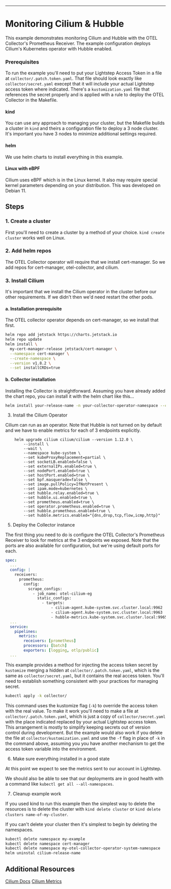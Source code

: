 ---
# Monitoring Cilium & Hubble

This example demonstrates monitoring Cilium and Hubble with the OTEL Collector's Prometheus Receiver. The example configuration deploys Cilium's Kubernetes operator with Hubble enabled.

### Prerequisites

To run the example you'll need to put your Lightstep Access Token in a file at `collector/.patch.token.yaml`. That file should look exactly like `collector/secret.yaml` execept that it will include your actual Lightstep access token where indicated. There's a `kustomization.yaml` file that references the secret properly and is applied with a rule to deploy the OTEL Collector in the Makefile.

#### kind

You can use any approach to managing your cluster, but the Makefile builds a cluster in `kind` and theirs a configuration file to deploy a 3 node cluster. It's important you have 3 nodes to minimize additional settings required.

#### helm

We use helm charts to install everything in this example.

#### Linux with eBPF

Cilium uses eBPF which is in the Linux kernel. It also may require special kernel parameters depending on your distribution. This was developed on Debian 11.

## Steps

### 1. Create a cluster

First you'll need to create a cluster by a method of your choice. `kind create cluster` works well on Linux.

### 2. Add helm repos

The OTEL Collector operator will require that we install cert-manager. So we add repos for cert-manager, otel-collector, and cilium.

### 3. Install Cilium

It's important that we install the Cilium operator in the cluster before our other requirements. If we didn't then we'd need restart the other pods.

#### a. Installation prerequisite 

The OTEL collector operator depends on cert-manager, so we install that first.

```sh
helm repo add jetstack https://charts.jetstack.io
helm repo update
helm install \
  my-cert-manager-release jetstack/cert-manager \
  --namespace cert-manager \
  --create-namespace \
  --version v1.8.2 \
  --set installCRDs=true
```

#### b. Collector installation

Installing the Collector is straightforward. Assuming you have already added the chart repo, you can install it with the helm chart like this...

```sh
helm install your-release-name -n your-collector-operator-namespace --create-namespace
```

3. Install the Cilium Operator

Cilium can run as an operator. Note that Hubble is not turned on by default and we have to enable metrics for each of 3 endpoints explicitly.

```
	helm upgrade cilium cilium/cilium --version 1.12.0 \
		--install \
		--wait \
		--namespace kube-system \
		--set kubeProxyReplacement=partial \
		--set socketLB.enabled=false \
		--set externalIPs.enabled=true \
		--set nodePort.enabled=true \
		--set hostPort.enabled=true \
		--set bpf.masquerade=false \
		--set image.pullPolicy=IfNotPresent \
		--set ipam.mode=kubernetes \
		--set hubble.relay.enabled=true \
		--set hubble.ui.enabled=true \
		--set prometheus.enabled=true \
		--set operator.prometheus.enabled=true \
		--set hubble.prometheus.enabled=true \
		--set hubble.metrics.enabled="{dns,drop,tcp,flow,icmp,http}"
```

5. Deploy the Collector instance

The first thing you need to do is configure the OTEL Collector's Prometheus Receiver to look for metrics at the 3 endpoints we exposed. Note that the ports are also available for configuration, but we're using default ports for each.

```yaml
spec:
  ...
  config: |
    receivers:
      prometheus:
        config:
          scrape_configs:
            - job_name: otel-cilium-eg
              static_configs:
                - targets: 
                    - cilium-agent.kube-system.svc.cluster.local:9962     # cilium
                    - cilium-agent.kube-system.svc.cluster.local:9963     # cilium-operator
                    - hubble-metrics.kube-system.svc.cluster.local:9965   # hubble
  ...
  service:
    pipelines:
      metrics:
        receivers: [prometheus]
        processors: [batch]
        exporters: [logging, otlp/public]
  ...
```

This example provides a method for injecting the access token secret by `kustomize` merging a hidden at `collector/.patch.token.yaml`, which is the same as `collector/secret.yaml`, but it contains the real access token. You'll need to establish something consistent with your practices for managing secret.

```sh
kubectl apply -k collector/
```

This command uses the kustomize flag (`-k`) to override the access token with the real value. To make it work you'll need to make a file at `collector/.patch.token.yaml`, which is just a copy of `collector/secret.yaml` with the place indicated replaced by your actual Lightstep access token. This arrangement is mostly to simplify keeping secrets out of version control during development. But the example would also work if you delete the file at `collector/kustomization.yaml` and use the `-f` flag in place of `-k` in the command above, assuming you you have another mechanism to get the access token variable into the environment.

6. Make sure everything installed in a good state 

At this point we expect to see the metrics sent to our account in Lightstep.

We should also be able to see that our deployments are in good health with a command like `kubectl get all --all-namespaces`.

7. Cleanup example work

If you used kind to run this example then the simplest way to delete the resources is to delete the cluster with `kind delete cluster` or `kind delete clusters name-of-my-cluster`.

If you can't delete your cluster then it's simplest to begin by deleting the namespaces.

```sh
kubectl delete namespace my-example
kubectl delete namespace cert-manager
kubectl delete namespace my-otel-collector-operator-system-namespace
helm uninstal cilium-release-name
```

## Additional Resources
[Cilium Docs](https://docs.cilium.io/en/stable/)
[Cilium Metrics](https://docs.cilium.io/en/stable/operations/metrics/)
